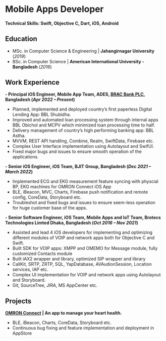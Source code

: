 # Mobile Apps Developer

#### Technical Skills: Swift, Objective C, Dart, iOS, Android

## Education						       		
- MSc. in Computer Science & Engineering | **Jahangirnagar University** (_2019_)	 			        		
- BSc. in Computer Science | **American International University - Bangladesh** (_2016_)

## Work Experience
**- Principal iOS Engineer, Mobile App Team, ADES, [BRAC Bank PLC](https://www.bracbank.com/en), Bangladesh (_Apr 2022 – Present_)**
  - Planned, implemented and deployed country’s first paperless Digital Lending App: BBL Shubidha.
  - Improved and automated loan processing system through internal apps BBL Obichol and MCPV which minimized loan processing time to half.
  - Delivery management of country’s high performing banking app: BBL Astha.
  - MVVM, REST API handling, Combine, Realm, SwiftData, Firebase etc.
  - Complex User Interface implementation using Autolayout and SwifUI.
  - Fixed major bugs and issues to ensure smooth operation of the applications.

**- Senior iOS Engineer, iOS Team, BJIT Group, Bangladesh (_Dec 2021 – March 2022_)**

  - Implemented ECG and EKG measurement feature syncing with physcial BP, EKG machines for OMRON Connect iOS App
  - BLE, iBeacon, MVC, Charts, Firebase push notification and remote config, CoreData, Storyboard etc.
  - Troubleshot and fixed bugs and issues to ensure seem-less operation for huge customer base of the apps.

**- Senior Software Engineer, iOS Team, Mobile Apps and IoT Team, Brotecs Technologies Limted Dhaka, Bangladesh (_Oct 2016 – Nov 2021_)**
  - Assisted and lead 4 iOS developers for implementing and optimizing different modules of VOIP and network apps both for Objective C and Swift.
  - Built SDK for VOIP apps: XMPP and OMEMO for Message module, fully customized Contacts module
  - Built iAX2 wrapper and library, optimized SIP wrapper and library
  - CallKit, SRTP, ZRTP, SQL, YapDatabase, AVAudionSession, Location services, IAP etc.
  - Complex UI implementation for VOIP and network apps using Autolayout and Storyboard.
  - Git, SourceTree, JIRA, MS AppCenter etc.

## Projects

**[OMRON Connect](https://apps.apple.com/us/app/omron-connect-us-can-emea/id1166317885) | An app to manage your heart health.**
 - BLE, iBeacon, Charts, CoreData, Storyboard etc.
 - Continuous bug fixing and feature implementation and deployment in AppStore
